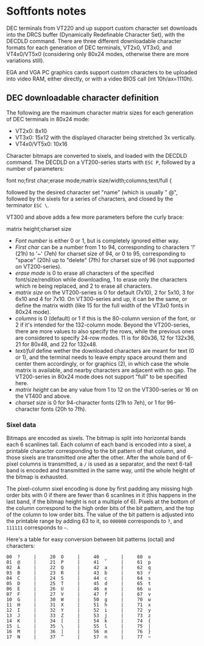 Softfonts notes
===============

DEC terminals from VT220 and up support custom character set downloads into the
DRCS buffer (Dynamically Redefinable Character Set), with the DECDLD command.
There are three different downloadable character formats for each generation of
DEC terminals, VT2x0, VT3x0, and VT4x0/VT5x0 (considering only 80x24 modes,
otherwise there are more variations still).

EGA and VGA PC graphics cards support custom characters to be uploaded into
video RAM, either directly, or with a video BIOS call (int 10h/ax=1110h).


DEC downloadable character definition
-------------------------------------
The following are the maximum character matrix sizes for each generation of DEC
terminals in 80x24 mode:

  - VT2x0: 8x10
  - VT3x0: 15x12 with the displayed character being stretched 3x vertically.
  - VT4x0/VT5x0: 10x16

Character bitmaps are converted to sixels, and loaded with the DECDLD command.
The DECDLD on a VT200-series starts with `ESC P`, followed by a number of
parameters:

  font no;first char;erase mode;matrix size/width;columns;text/full {

followed by the desired character set "name" (which is usually " @", followed by
the sixels for a series of characters, and closed by the terminator `ESC \`.

VT300 and above adds a few more parameters before the curly brace:

  matrix height;charset size

  - *Font number* is either 0 or 1, but is completely ignored either way.
  - *First char* can be a number from 1 to 94, corresponding to characters
    '!' (21h) to '~' (7eh) for charset size of 94, or 0 to 95, corresponding to
    "space" (20h) up to "delete" (7fh) for charset size of 96 (not supported on
    VT200-series).
  - *erase mode* is 0 to erase all characters of the specified
    font/size/rendition while downloading, 1 to erase only
    the characters which re being replaced, and 2 to erase all characters.
  - *matrix size* on the VT200-series is 0 for default (7x10), 2 for 5x10, 3 for
    6x10 and 4 for 7x10. On VT300-series and up, it can be the same, or define
    the matrix width (like 15 for the full width of the VT3x0 fonts in 80x24
    mode).
  - *columns* is 0 (default) or 1 if this is the 80-column version of the font,
    or 2 if it's intended for the 132-column mode. Beyond the VT200-series,
    there are more values to also specify the rows, while the previous ones are
    considered to specify 24-row modes. 11 is for 80x36, 12 for 132x36, 21 for
    80x48, and 22 for 132x48.
  - *text/full* define wether the downloaded characters are meant for text (0 or
    1), and the terminal needs to leave empty space around them and center them
    accordingly, or for graphics (2), in which case the whole matrix is available,
    and nearby characters are adjacent with no gap. The VT200-series in 80x24
    mode does not support "full" to be specified here.
  - *matrix height* can be any value from 1 to 12 on the VT300-series or 16 on
    the VT400 and above.
  - *charset size* is 0 for 94-character fonts (21h to 7eh), or 1 for
    96-character fonts (20h to 7fh).

### Sixel data

Bitmaps are encoded as sixels. The bitmap is split into horizontal bands each 6
scanlines tall. Each column of each band is encoded into a sixel, a printable
character corresponding to the bit pattern of that column, and those sixels are
transmitted one after the other. After the whole band of 6-pixel columns is
transmitted, a `/` is used as a separator, and the next 6-tall band is encoded
and transmitted in the same way, until the whole height of the bitmap is
exhausted.

The pixel-column sixel encoding is done by first padding any missing high order
bits with 0 if there are fewer than 6 scanlines in it (this happens in the last
band, if the bitmap height is not a multiple of 6). Pixels at the bottom of the
column correspond to the high order bits of the bit pattern, and the top of the
column to low order bits. The value of the bit pattern is adjusted into the
printable range by adding 63 to it, so `000000` corresponds to `?`, and `111111`
corresponds to `~`.

Here's a table for easy conversion between bit patterns (octal) and characters:

    00  ?     |     20  O     |     40  _     |     60  o
    01  @     |     21  P     |     41  `     |     61  p
    02  A     |     22  Q     |     42  a     |     62  q
    03  B     |     23  R     |     43  b     |     63  r
    04  C     |     24  S     |     44  c     |     64  s
    05  D     |     25  T     |     45  d     |     65  t
    06  E     |     26  U     |     46  e     |     66  u
    07  F     |     27  V     |     47  f     |     67  v
    10  G     |     30  W     |     50  g     |     70  w
    11  H     |     31  X     |     51  h     |     71  x
    12  I     |     32  Y     |     52  i     |     72  y
    13  J     |     33  Z     |     53  j     |     73  z
    14  K     |     34  [     |     54  k     |     74  {
    15  L     |     35  \     |     55  l     |     75  |
    16  M     |     36  ]     |     56  m     |     76  }
    17  N     |     37  ^     |     57  n     |     77  ~

